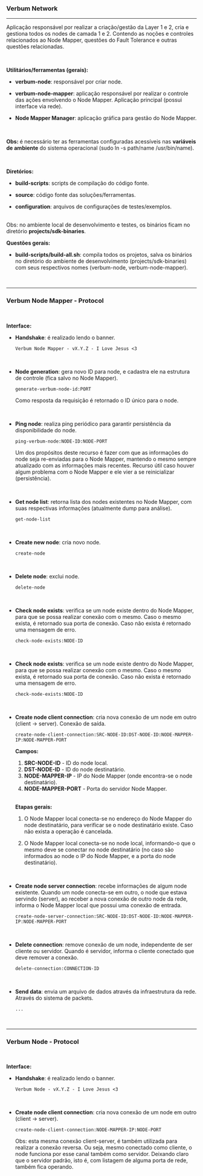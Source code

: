 ### <b>Verbum Network</b>

****

Aplicação responsável por realizar a criação/gestão da Layer 1 e 2, cria e gestiona todos os nodes de camada 1 e 2. Contendo as noções e controles relacionados ao Node Mapper, questões do Fault Tolerance e outras questões relacionadas.

<br>

<b>Utilitários/ferramentas (gerais):</b>

- <b>verbum-node</b>: responsável por criar node.

- <b>verbum-node-mapper</b>: aplicação responsável por realizar o controle das ações envolvendo o Node Mapper. Aplicação principal (possui interface via rede).

- <b>Node Mapper Manager</b>: aplicação gráfica para gestão do Node Mapper.

<br>

<b>Obs: </b> é necessário ter as ferramentas configuradas acessíveis nas <b>variáveis de ambiente</b> do sistema operacional (sudo ln -s path/name /usr/bin/name).

<br>

<b>Diretórios:</b>

- <b>build-scripts</b>: scripts de compilação do código fonte.
  
- <b>source</b>: código fonte das soluções/ferramentas.

- <b>configuration</b>: arquivos de configurações de testes/exemplos.

<br>
Obs: no ambiente local de desenvolvimento e testes, os binários ficam no diretório <b>projects/sdk-binaries</b>.

<br>

<b>Questões gerais:</b>

- <b>build-scripts/build-all.sh</b>: compila todos os projetos, salva os binários no diretório do ambiente de desenvolvimento (projects/sdk-binaries) com seus respectivos nomes (verbum-node, verbum-node-mapper).

<br>

****

### <b>Verbum Node Mapper - Protocol</b>

<br>

<b>Interface:</b>

- <b>Handshake</b>: é realizado lendo o banner.
  ```
  Verbum Node Mapper - vX.Y.Z - I Love Jesus <3
  ```

  <br>

- <b>Node generation</b>: gera novo ID para node, e cadastra ele na estrutura de controle (fica salvo no Node Mapper).
  ```
  generate-verbum-node-id:PORT
  ```
  Como resposta da requisição é retornado o ID único para o node.
  
  <br>

- <b>Ping node</b>: realiza ping periódico para garantir persistência da disponibilidade do node.
  ```
  ping-verbum-node:NODE-ID:NODE-PORT
  ```
  Um dos propósitos deste recurso é fazer com que as informações do node seja re-enviadas para o Node Mapper, mantendo o mesmo sempre atualizado com as informações mais recentes. Recurso útil caso houver algum problema com o Node Mapper e ele vier a se reinicializar (persistência).

  <br>

- <b>Get node list</b>: retorna lista dos nodes existentes no Node Mapper, com suas respectivas informações (atualmente dump para análise).
  ```
  get-node-list
  ```
  <br>

- <b>Create new node</b>: cria novo node.

  ```
  create-node
  ```

<br>

- <b>Delete node</b>: exclui node.

  ```
  delete-node
  ```

<br>

- <b>Check node exists</b>: verifica se um node existe dentro do Node Mapper, para que se possa realizar conexão com o mesmo. Caso o mesmo exista, é retornado sua porta de conexão. Caso não exista é retornado uma mensagem de erro.

  ```
  check-node-exists:NODE-ID
  ```

<br>

- <b>Check node exists</b>: verifica se um node existe dentro do Node Mapper, para que se possa realizar conexão com o mesmo. Caso o mesmo exista, é retornado sua porta de conexão. Caso não exista é retornado uma mensagem de erro.

  ```
  check-node-exists:NODE-ID
  ```

<br>

- <b>Create node client connection</b>: cria nova conexão de um node em outro (client -> server). Conexão de saída.
  ```
  create-node-client-connection:SRC-NODE-ID:DST-NODE-ID:NODE-MAPPER-IP:NODE-MAPPER-PORT
  ```

  <b>Campos:</b><br>
  1. <b>SRC-NODE-ID</b> - ID do node local.
  2. <b>DST-NODE-ID</b> - ID do node destinatário.
  3. <b>NODE-MAPPER-IP</b> - IP do Node Mapper (onde encontra-se o node destinatário).
  4. <b>NODE-MAPPER-PORT</b> - Porta do servidor Node Mapper.

  <br>

  <b>Etapas gerais:</b><br>
  1. O Node Mapper local conecta-se no endereço do Node Mapper do node destinatário, para verificar se o node destinatário existe. Caso não exista a operação é cancelada.
   
  2. O Node Mapper local conecta-se no node local, informando-o que o mesmo deve se conectar no node destinatário (no caso são informados ao node o IP do Node Mapper, e a porta do node destinatário).

<br>

- <b>Create node server connection</b>: recebe informações de algum node existente. Quando um node conecta-se em outro, o node que estava servindo (server), ao receber a nova conexão de outro node da rede, informa o Node Mapper local que possui uma conexão de entrada.

  ```
  create-node-server-connection:SRC-NODE-ID:DST-NODE-ID:NODE-MAPPER-IP:NODE-MAPPER-PORT
  ```

<br>

- <b>Delete connection</b>: remove conexão de um node, independente de ser cliente ou servidor. Quando é servidor, informa o cliente conectado que deve remover a conexão.

  ```
  delete-connection:CONNECTION-ID
  ```

<br>

- <b>Send data</b>: envia um arquivo de dados através da infraestrutura da rede. Através do sistema de packets.

  ```
  ...
  ```

<br>

****

### <b>Verbum Node - Protocol</b>

<br>

<b>Interface:</b>

- <b>Handshake</b>: é realizado lendo o banner.
  ```
  Verbum Node - vX.Y.Z - I Love Jesus <3
  ```

  <br>

- <b>Create node client connection</b>: cria nova conexão de um node em outro (client -> server).
  ```
  create-node-client-connection:NODE-MAPPER-IP:NODE-PORT
  ```

  Obs: esta mesma conexão client-server, é também utilizada para realizar a conexão reversa. Ou seja, mesmo conectado como cliente, o node funciona por esse canal também como servidor. Deixando claro que o servidor padrão, isto é, com listagem de alguma porta de rede, também fica operando.


